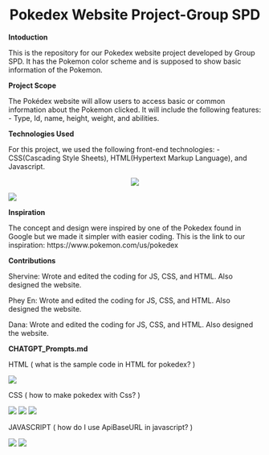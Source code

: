 <h1 align="center">Pokedex Website Project-Group SPD</h1>
<p><strong>Intoduction</strong></p>
<p align ="left">
This is the repository for our Pokedex website project developed by Group SPD. It has the Pokemon color scheme and is supposed to show basic information of the Pokemon.
</p>
<p><strong>Project Scope</strong></p>
<p align = "left">
The Pokédex website will allow users to access basic or common information about the Pokemon clicked. It will include the following features: - Type, Id, name, height, weight, and abilities.
</p>
<p><strong>Technologies Used</strong></p>
<p align = "left">
For this project, we used the following front-end technologies: - CSS(Cascading Style Sheets), HTML(Hypertext Markup Language), and Javascript.
</p>
<p align="center">
<img src="/image..png"/>
</p>
<img src="/image.7.png"/>

<p><strong>Inspiration</strong></p>
<p align = "left">
The concept and design were inspired by one of the Pokedex found in Google but we made it simpler with easier coding. This is the link to our inspiration: https://www.pokemon.com/us/pokedex
</p>

<p><strong>Contributions</strong></p>
<p align = "left">
Shervine: Wrote and edited the coding for JS, CSS, and HTML. Also designed the website.      
</p>
<p>
  Phey En: Wrote and edited the coding for JS, CSS, and HTML. Also designed the website.
</p>
<p>
  Dana: Wrote and edited the coding for JS, CSS, and HTML. Also designed the website.
</p>

<p><strong>CHATGPT_Prompts.md </strong></p>
<p>HTML ( what is the sample code in HTML for pokedex? ) </p>
<img src = "/image"/>
<p>CSS ( how to make pokedex with Css? ) </p>
<img src = "/image.4"/>
<img src = "/image.5"/>
<img src = "/image.6"/>
<p>JAVASCRIPT ( how do I use ApiBaseURL in javascript? ) </p>
<img src = "/image.8"/>
<img src ="/image.9"/>

